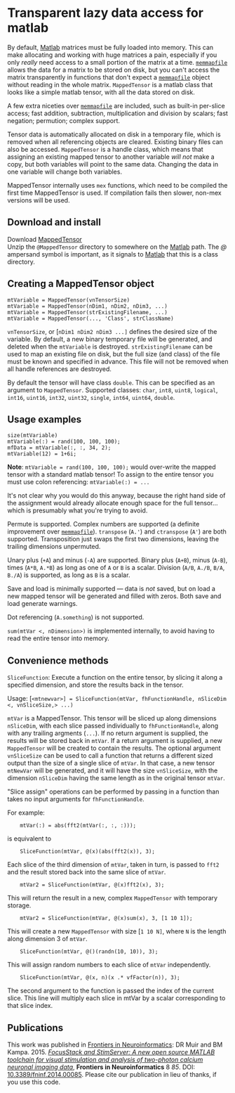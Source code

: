 # Transparent lazy data access for matlab

By default, [Matlab][1] matrices must be fully loaded into memory. This can make allocating and working with
huge matrices a pain, especially if you only _really_ need access to a small portion of the matrix at a time.
[`memmapfile`][2] allows the data for a matrix to be stored on disk, but you can't access the matrix transparently
in functions that don't expect a [`memmapfile`][2] object without reading in the whole matrix. `MappedTensor` is
a matlab class that looks like a simple matlab tensor, with all the data stored on disk.

A few extra niceties over [`memmapfile`][2] are included, such as built-in per-slice access; fast addition,
subtraction, multiplication and division by scalars; fast negation; permution; complex support.

Tensor data is automatically allocated on disk in a temporary file, which is removed when all referencing
objects are cleared. Existing binary files can also be accessed. `MappedTensor` is a handle class, which means
that assigning an existing mapped tensor to another variable _will not_ make a copy, but both variables will point
to the same data. Changing the data in one variable will change both variables.

MappedTensor internally uses `mex` functions, which need to be compiled the first time MappedTensor is used. If
compilation fails then slower, non-mex versions will be used.

## Download and install

Download [MappedTensor][3]  
Unzip the `@MappedTensor` directory to somewhere on the [Matlab][1] path. The *@* ampersand symbol is important,
as it signals to [Matlab][2] that this is a class directory.

## Creating a MappedTensor object

    mtVariable = MappedTensor(vnTensorSize)
    mtVariable = MappedTensor(nDim1, nDim2, nDim3, ...)
    mtVariable = MappedTensor(strExistingFilename, ...)
    mtVariable = MappedTensor(..., 'Class', strClassName)

`vnTensorSize`, or [`nDim1 nDim2 nDim3 ...]` defines the desired size of the variable. By default, a new binary
temporary file will be generated, and deleted when the `mtVariable` is destroyed. `strExistingFilename` can be
used to map an existing file on disk, but the full size (and class) of the file must be known and specified in
advance. This file will not be removed when all handle references are destroyed.

By default the tensor will have class `double`. This can be specified as an argument to `MappedTensor`. Supported
classes: `char`, `int8`, `uint8`, `logical`, `int16`, `uint16`, `int32`, `uint32`, `single`, `int64`, `uint64`, `double`.

## Usage examples

    size(mtVariable)
    mtVariable(:) = rand(100, 100, 100);
    mfData = mtVariable(:, :, 34, 2);
    mtVariable(12) = 1+6i;

**Note**: `mtVariable = rand(100, 100, 100);` would over-write the mapped tensor with a standard matlab tensor!
To assign to the entire tensor you must use colon referencing: `mtVariable(:) = ...`

It's not clear why you would do this anyway, because the right hand side of the assignment would already allocate
enough space for the full tensor... which is presumably what you're trying to avoid.

Permute is supported. Complex numbers are supported (a definite improvement over [`memmapfile`][2]). `transpose`
(`A.'`) and `ctranspose` (`A'`) are both supported. Transposition just swaps the first two dimensions, leaving
the trailing dimensions unpermuted.

Unary plus (`+A`) and minus (`-A`) are supported. Binary plus (`A+B`), minus (`A-B`), times (`A*B`, `A.*B`) as
long as one of `A` or `B` is a scalar. Division (`A/B`, `A./B`, `B/A`, `B./A`) is supported, as long as `B` is a scalar.

Save and load is minimally supported — data is _not_ saved, but on load a new mapped tensor will be generated and
filled with zeros. Both save and load generate warnings.

Dot referencing (`A.something`) is not supported.

`sum(mtVar <, nDimension>)` is implemented internally, to avoid having to read the entire tensor into memory.

## Convenience methods

`SliceFunction`: Execute a function on the entire tensor, by slicing it along a specified dimension, and store the
results back in the tensor.

Usage: [`<mtnewvar>] = SliceFunction(mtVar, fhFunctionHandle, nSliceDim <, vnSliceSize,> ...)`

`mtVar` is a MappedTensor. This tensor will be sliced up along dimensions `nSliceDim`, with each slice passed
individually to `fhFunctionHandle`, along with any trailing argments (`...`). If no return argument is supplied, the
results will be stored back in `mtVar`. If a return argument is supplied, a new `MappedTensor` will be created to
contain the results. The optional argument `vnSliceSize` can be used to call a function that returns a different sized
output than the size of a single slice of `mtVar`. In that case, a new tensor `mtNewVar` will be generated, and it
will have the size `vnSliceSize`, with the dimension `nSliceDim` having the same length as in the original tensor `mtVar`.

"Slice assign" operations can be performed by passing in a function than takes no input arguments for `fhFunctionHandle`.

For example:

    	mtVar(:) = abs(fft2(mtVar(:, :, :)));

is equivalent to

    	SliceFunction(mtVar, @(x)(abs(fft2(x)), 3);

Each slice of the third dimension of `mtVar`, taken in turn, is passed to `fft2` and the result stored back into the
same slice of `mtVar`.

    	mtVar2 = SliceFunction(mtVar, @(x)fft2(x), 3);

This will return the result in a new, complex `MappedTensor` with temporary storage.

    	mtVar2 = SliceFunction(mtVar, @(x)sum(x), 3, [1 10 1]);

This will create a new `MappedTensor` with size [`1 10 N]`, where `N` is the length along dimension 3 of `mtVar`.

    	SliceFunction(mtVar, @()(randn(10, 10)), 3);

This will assign random numbers to each slice of `mtVar` independently.

    	SliceFunction(mtVar, @(x, n)(x .* vfFactor(n)), 3);

The second argument to the function is passed the index of the current slice. This line will multiply each slice in
mtVar by a scalar corresponding to that slice index.

## Publications

This work was published in [Frontiers in Neuroinformatics][4]: DR Muir and BM Kampa. 2015. [_FocusStack and StimServer:
A new open source MATLAB toolchain for visual stimulation and analysis of two-photon calcium neuronal imaging data_][5],
**Frontiers in Neuroinformatics** 8 _85_. DOI: [10.3389/fninf.2014.00085](http://dx.doi.org/10.3389/fninf.2014.00085).
Please cite our publication in lieu of thanks, if you use this code.

[1]: http://www.mathworks.com
[2]: http://www.mathworks.com/help/techdoc/ref/memmapfile.html
[3]: https://github.com/DylanMuir/MappedTensor/releases/latest
[4]: http://www.frontiersin.org/neuroinformatics
[5]: http://dx.doi.org/10.3389/fninf.2014.00085
